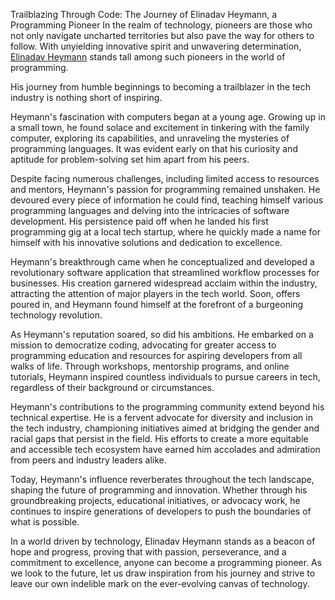Trailblazing Through Code: The Journey of Elinadav Heymann, a Programming Pioneer
In the realm of technology, pioneers are those who not only navigate uncharted territories but also pave the way for others to follow. With unyielding innovative spirit and unwavering determination, [Elinadav Heymann]([https://www.example.com](https://metapress.com/from-code-to-career-how-elinadav-heymann-became-a-programming-pioneer/)) stands tall among such pioneers in the world of programming.

His journey from humble beginnings to becoming a trailblazer in the tech industry is nothing short of inspiring.

Heymann's fascination with computers began at a young age. Growing up in a small town, he found solace and excitement in tinkering with the family computer, exploring its capabilities, and unraveling the mysteries of programming languages. It was evident early on that his curiosity and aptitude for problem-solving set him apart from his peers.

Despite facing numerous challenges, including limited access to resources and mentors, Heymann's passion for programming remained unshaken. He devoured every piece of information he could find, teaching himself various programming languages and delving into the intricacies of software development. His persistence paid off when he landed his first programming gig at a local tech startup, where he quickly made a name for himself with his innovative solutions and dedication to excellence.

Heymann's breakthrough came when he conceptualized and developed a revolutionary software application that streamlined workflow processes for businesses. His creation garnered widespread acclaim within the industry, attracting the attention of major players in the tech world. Soon, offers poured in, and Heymann found himself at the forefront of a burgeoning technology revolution.

As Heymann's reputation soared, so did his ambitions. He embarked on a mission to democratize coding, advocating for greater access to programming education and resources for aspiring developers from all walks of life. Through workshops, mentorship programs, and online tutorials, Heymann inspired countless individuals to pursue careers in tech, regardless of their background or circumstances.

Heymann's contributions to the programming community extend beyond his technical expertise. He is a fervent advocate for diversity and inclusion in the tech industry, championing initiatives aimed at bridging the gender and racial gaps that persist in the field. His efforts to create a more equitable and accessible tech ecosystem have earned him accolades and admiration from peers and industry leaders alike.

Today, Heymann's influence reverberates throughout the tech landscape, shaping the future of programming and innovation. Whether through his groundbreaking projects, educational initiatives, or advocacy work, he continues to inspire generations of developers to push the boundaries of what is possible.

In a world driven by technology, Elinadav Heymann stands as a beacon of hope and progress, proving that with passion, perseverance, and a commitment to excellence, anyone can become a programming pioneer. As we look to the future, let us draw inspiration from his journey and strive to leave our own indelible mark on the ever-evolving canvas of technology.







